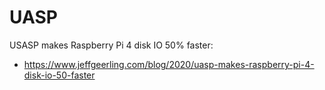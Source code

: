 
# UASP

USASP makes Raspberry Pi 4 disk IO 50% faster:

* <https://www.jeffgeerling.com/blog/2020/uasp-makes-raspberry-pi-4-disk-io-50-faster>

